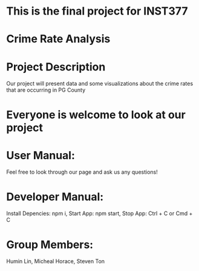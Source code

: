 # This is the final project for INST377

# Crime Rate Analysis

# Project Description
Our project will present data and some visualizations about the crime rates that are occurring in PG County

# Everyone is welcome to look at our project 

# User Manual: 
Feel free to look through our page and ask us any questions!

# Developer Manual: 
Install Depencies: npm i, Start App: npm start, Stop App: Ctrl + C or Cmd + C

# Group Members: 
Humin Lin, Micheal Horace, Steven Ton
